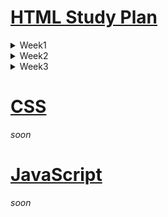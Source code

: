 # [HTML Study Plan](https://elzero.org/study/html-2021-study-plan/)

<details>
  <summary>Week1</summary>

  **Watching**

  - [x] Lessons 1 to 5
  - [x] Lessons 6 to 10
  - [x] Lessons 11 to 14

  **Assignments**

  - [x] [For lessons 1 to 5](./html/Week1/Lessons1to5/assignments.md)
  - [x] [For lessons 6 to 10](./html/Week1/Lessons6to10/assignments.md)
  - [x] [For lessons 11 to 14](./html/Week1/Lessons11to14/assignments.md)

  [**Keywords**](./html/Week1/Keywords.md)
</details>

<details>
  <summary>Week2</summary>

  **Watching**

  - [x] Lessons 15 to 18
  - [x] Lessons 19 to 23
  - [x] Lessons 24 to 27

  **Assignments**

  - [x] [For lessons 15 to 18](./html/Week2/Lessons15to18/assignments.md)
  - [x] [For lessons 19 to 23](./html/Week2/Lessons19to23/assignments.md)
  - [x] [For lessons 24 to 27](./html/Week2/Lessons24to27/assignments.md)

  [**Keywords**](./html/Week2/Keywords.md)
</details>

<details>
  <summary>Week3</summary>

  **Watching**

  - [ ] Lessons 28 to 30
  - [ ] Lessons 31 to 34
  - [ ] Lessons 35 to 37

  **Assignments**

  - [ ] [For lessons 28 to 30](./html/Week3/Lessons28to30/assignments.md)
  - [ ] [For lessons 31 to 34](./html/Week3/Lessons31to34/assignments.md)
  - [ ] [For lessons 35 to 37](./html/Week3/Lessons35to37/assignments.md)

  [**Keywords**](./html/Week3/Keywords.md)
</details>

# [CSS](https://elzero.org/study/css-2021-study-plan/)

*soon*

# [JavaScript](https://elzero.org/study/javascript-bootcamp-2021-study-plan/)

*soon*